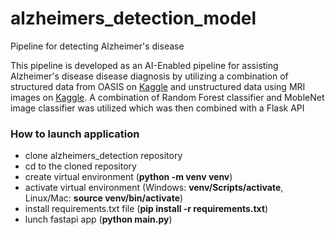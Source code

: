 # alzheimers_detection_model
Pipeline for detecting Alzheimer's disease

This pipeline is developed as an AI-Enabled pipeline for assisting Alzheimer's disease disease diagnosis by utilizing a combination of structured data from OASIS on [Kaggle](https://www.kaggle.com/code/hyunseokc/detecting-early-alzheimer-s) and unstructured data using MRI images on [Kaggle](https://www.kaggle.com/datasets/yasserhessein/dataset-alzheimer). A combination of Random Forest classifier and MobleNet image classifier was utilized which was then combined with a Flask API

### How to launch application

- clone alzheimers_detection repository
- cd to the cloned repository
- create virtual environment  (__python -m venv venv__)
- activate virtual environment (Windows: __venv/Scripts/activate__, Linux/Mac: __source venv/bin/activate__)
- install requirements.txt file (__pip install -r requirements.txt__)
- lunch fastapi app (__python main.py__)


